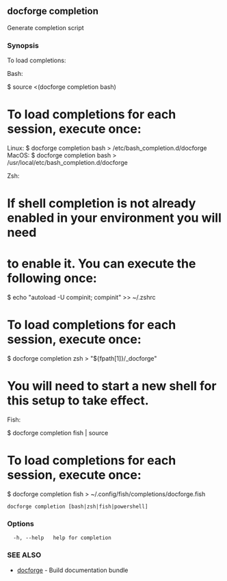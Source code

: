 ## docforge completion

Generate completion script

### Synopsis

To load completions:

Bash:

$ source <(docforge completion bash)

# To load completions for each session, execute once:
Linux:
  $ docforge completion bash > /etc/bash_completion.d/docforge
MacOS:
  $ docforge completion bash > /usr/local/etc/bash_completion.d/docforge

Zsh:

# If shell completion is not already enabled in your environment you will need
# to enable it.  You can execute the following once:

$ echo "autoload -U compinit; compinit" >> ~/.zshrc

# To load completions for each session, execute once:
$ docforge completion zsh > "${fpath[1]}/_docforge"

# You will need to start a new shell for this setup to take effect.

Fish:

$ docforge completion fish | source

# To load completions for each session, execute once:
$ docforge completion fish > ~/.config/fish/completions/docforge.fish


```
docforge completion [bash|zsh|fish|powershell]
```

### Options

```
  -h, --help   help for completion
```

### SEE ALSO

* [docforge](docforge.md)	 - Build documentation bundle

